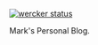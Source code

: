 [![wercker status](https://app.wercker.com/status/682952d5e3228ee2ab48c57f699f4507/s/ "wercker status")](https://app.wercker.com/project/byKey/682952d5e3228ee2ab48c57f699f4507)

Mark's Personal Blog.
